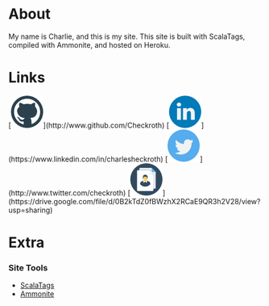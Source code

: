 About
======
My name is Charlie, and this is my site.
This site is built with ScalaTags, compiled with Ammonite, and hosted on Heroku.

Links
======
[![alt text](icons/png/github.png "Icon made by http://www.vectorsmarket.com/ from www.flaticon.com")](http://www.github.com/Checkroth)     [![alt text](icons/png/linkedin.png "Icon made by http://www.freepik.com/ from www.flaticon.com")](https://www.linkedin.com/in/charlesheckroth) [![alt text](icons/png/twitter.png "Icon made by http://www.freepik.com/ from www.flaticon.com")](http://www.twitter.com/checkroth) [![alt text](icons/png/curriculum.png "Icon made by http://www.vectorsmarket.com/ from www.flaticon.com")](https://drive.google.com/file/d/0B2kTdZ0fBWzhX2RCaE9QR3h2V28/view?usp=sharing)

Extra
======
### Site Tools
* [ScalaTags](http://www.lihaoyi.com/scalatags/)
* [Ammonite](http://www.lihaoyi.com/Ammonite/)